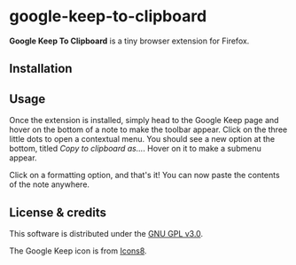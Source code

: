 # google-keep-to-clipboard

**Google Keep To Clipboard** is a tiny browser extension for Firefox.

## Installation

## Usage

Once the extension is installed, simply head to the Google Keep page and hover
on the bottom of a note to make the toolbar appear. Click on the three little
dots to open a contextual menu. You should see a new option at the bottom,
titled *Copy to clipboard as…*. Hover on it to make a submenu appear.

Click on a formatting option, and that's it! You can now paste the contents of
the note anywhere.

## License & credits
This software is distributed under the [GNU GPL v3.0](https://spdx.org/licenses/GPL-3.0.html).

The Google Keep icon is from [Icons8](https://icons8.com/icons).

